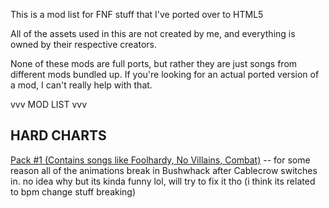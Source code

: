 This is a mod list for FNF stuff that I've ported over to HTML5

All of the assets used in this are not created by me, and everything is owned by their respective creators.

None of these mods are full ports, but rather they are just songs from different mods bundled up. If you're looking for an actual ported version of a mod, I can't really help with that.


vvv MOD LIST vvv

HARD CHARTS 
-----------------
[Pack #1 (Contains songs like Foolhardy, No Villains, Combat)](https://whiskinator.github.io/PackH1/) -- for some reason all of the animations break in Bushwhack after Cablecrow switches in. no idea why but its kinda funny lol, will try to fix it tho (i think its related to bpm change stuff breaking)


